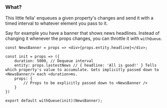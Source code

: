 ### What?

This little fella' enqueues a given property's changes and send it with a timed interval to whatever element you pass to it.

Say for example you have a banner that shows news headlines. Instead of changing it whenever the props changes, you can throttle it with `withQueue`.

```
const NewsBanner = props => <div>{props.entity.headline}</div>;

const init = props => ({
    duration: 5000, // Dequeue interval
    entity: props.lastestNews // { headline: 'All is good!' } Tells which property's value to accumulate. Gets implicitly passed down to <NewsBanner/> each <duration>ms.
    props: { 
        // Props to be explicitly passed down to <NewsBanner />
    }
})

export default withQueue(init)(NewsBanner);
```